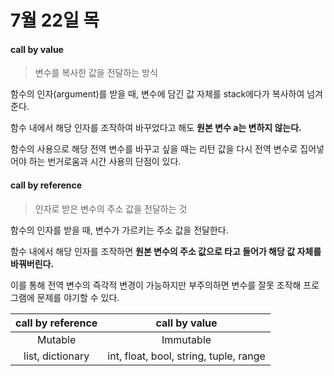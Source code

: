 # 7월 22일 목

#### call by value

> 변수를 복사한 값을 전달하는 방식

함수의 인자(argument)를 받을 때, 변수에 담긴 값 자체를  stack에다가 복사하여 넘겨준다.

함수 내에서 해당 인자를 조작하여 바꾸었다고 해도 **원본 변수 a는 변하지 않는다.**

함수의 사용으로 해당 전역 변수를 바꾸고 싶을 때는 리턴 값을 다시 전역 변수로 집어넣어야 하는 번거로움과 시간 사용의 단점이 있다.

#### call by reference

> 인자로 받은 변수의 주소 값을 전달하는 것

함수의 인자를 받을 때, 변수가 가르키는 주소 값을 전달한다.

함수 내에서 해당 인자를 조작하면 **원본 변수의 주소 값으로 타고 들어가 해당 값 자체를 바꿔버린다.**

이를 통해 전역 변수의 즉각적 변경이 가능하지만 부주의하면 변수를 잘못 조작해 프로그램에 문제를 야기할 수 있다.

| call by reference |             call by value              |
| :---------------: | :------------------------------------: |
|      Mutable      |               Immutable                |
| list, dictionary  | int, float, bool, string, tuple, range |

